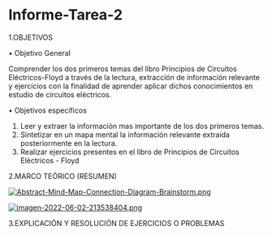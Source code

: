 # Informe-Tarea-2

1.OBJETIVOS

• Objetivo General

Comprender los dos primeros temas del libro Principios de Circuitos Eléctricos-Floyd a través de la lectura, extracción de información relevante y ejercicios con la finalidad de aprender aplicar dichos conocimientos en estudio de circuitos eléctricos.

• Objetivos específicos

1. Leer y extraer la información mas importante de los dos primeros temas.
2. Sintetizar en un mapa mental la información relevante extraída posteriormente en la lectura.
3. Realizar ejercicios presentes en el libro de Principios de Circuitos Eléctricos - Floyd

2.MARCO TEÓRICO (RESUMEN)

[![Abstract-Mind-Map-Connection-Diagram-Brainstorm.png](https://i.postimg.cc/9fPhjDb3/Abstract-Mind-Map-Connection-Diagram-Brainstorm.png)](https://postimg.cc/sB28YDbK)

[![imagen-2022-06-02-213538404.png](https://i.postimg.cc/kXtMpX0C/imagen-2022-06-02-213538404.png)](https://postimg.cc/gnmPwdct)

3.EXPLICACIÓN Y RESOLUCIÓN DE EJERCICIOS O PROBLEMAS
